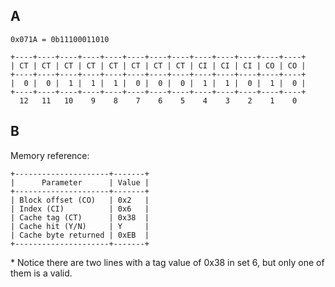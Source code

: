 ## A
```
0x071A = 0b11100011010

+----+----+----+----+----+----+----+----+----+----+----+----+----+
| CT | CT | CT | CT | CT | CT | CT | CT | CI | CI | CI | CO | CO |
+----+----+----+----+----+----+----+----+----+----+----+----+----+
|  0 |  0 |  1 |  1 |  1 |  0 |  0 |  0 |  1 |  1 |  0 |  1 |  0 |
+----+----+----+----+----+----+----+----+----+----+----+----+----+
  12   11   10    9    8    7    6    5    4    3    2    1    0 
```

## B

Memory reference:

```
+---------------------+-------+
|      Parameter      | Value |
+---------------------+-------+
| Block offset (CO)   | 0x2   |
| Index (CI)          | 0x6   |
| Cache tag (CT)      | 0x38  |
| Cache hit (Y/N)     | Y     |
| Cache byte returned | 0xEB  |
+---------------------+-------+
```

\* Notice there are two lines with a tag value of 0x38 in set 6, but only one of them is a valid.

